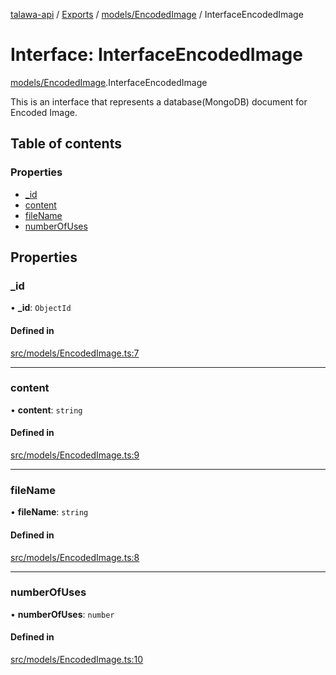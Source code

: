 [talawa-api](../README.md) / [Exports](../modules.md) / [models/EncodedImage](../modules/models_EncodedImage.md) / InterfaceEncodedImage

# Interface: InterfaceEncodedImage

[models/EncodedImage](../modules/models_EncodedImage.md).InterfaceEncodedImage

This is an interface that represents a database(MongoDB) document for Encoded Image.

## Table of contents

### Properties

- [\_id](models_EncodedImage.InterfaceEncodedImage.md#_id)
- [content](models_EncodedImage.InterfaceEncodedImage.md#content)
- [fileName](models_EncodedImage.InterfaceEncodedImage.md#filename)
- [numberOfUses](models_EncodedImage.InterfaceEncodedImage.md#numberofuses)

## Properties

### \_id

• **\_id**: `ObjectId`

#### Defined in

[src/models/EncodedImage.ts:7](https://github.com/PalisadoesFoundation/talawa-api/blob/6295a23/src/models/EncodedImage.ts#L7)

___

### content

• **content**: `string`

#### Defined in

[src/models/EncodedImage.ts:9](https://github.com/PalisadoesFoundation/talawa-api/blob/6295a23/src/models/EncodedImage.ts#L9)

___

### fileName

• **fileName**: `string`

#### Defined in

[src/models/EncodedImage.ts:8](https://github.com/PalisadoesFoundation/talawa-api/blob/6295a23/src/models/EncodedImage.ts#L8)

___

### numberOfUses

• **numberOfUses**: `number`

#### Defined in

[src/models/EncodedImage.ts:10](https://github.com/PalisadoesFoundation/talawa-api/blob/6295a23/src/models/EncodedImage.ts#L10)
